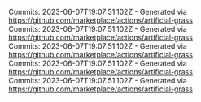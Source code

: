Commits: 2023-06-07T19:07:51.102Z - Generated via https://github.com/marketplace/actions/artificial-grass
<br>
Commits: 2023-06-07T19:07:51.102Z - Generated via https://github.com/marketplace/actions/artificial-grass
<br>
Commits: 2023-06-07T19:07:51.102Z - Generated via https://github.com/marketplace/actions/artificial-grass
<br>
Commits: 2023-06-07T19:07:51.102Z - Generated via https://github.com/marketplace/actions/artificial-grass
<br>
Commits: 2023-06-07T19:07:51.102Z - Generated via https://github.com/marketplace/actions/artificial-grass
<br>
